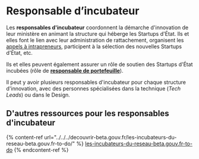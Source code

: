# Responsable d’incubateur

Les **responsables d'incubateur** coordonnent la démarche d'innovation de leur ministère en animant la structure qui héberge les Startups d'État. Ils et elles font le lien avec leur administration de rattachement, organisent les [appels à intrapreneurs](../../la-vie-dune-se/je-souhaite-lancer-une-startup-detat/chronologie-dune-appel-a-innovateur/3.-contenu-de-lappel-a-intrapreneur), participent à la sélection des nouvelles Startups d'État, etc.

Ils et elles peuvent également assurer un rôle de soutien des Startups d'État incubées (rôle de [**responsable de portefeuille**](responsables-de-portefeuille.md)).

Il peut y avoir plusieurs responsables d'incubateur pour chaque structure d'innovation, avec des personnes spécialisées dans la technique (_Tech Leads_) ou dans le Design.

## D'autres ressources pour les responsables d'incubateur

{% content-ref url="../../../decouvrir-beta.gouv.fr/les-incubateurs-du-reseau-beta.gouv.fr-to-do/" %}
[les-incubateurs-du-reseau-beta.gouv.fr-to-do](../../../decouvrir-beta.gouv.fr/les-incubateurs-du-reseau-beta.gouv.fr-to-do/)
{% endcontent-ref %}
